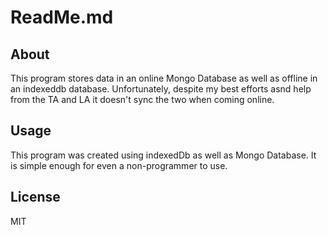 # ReadMe.md
## About

This program stores data in an online Mongo Database as well as offline in an indexeddb database. Unfortunately, despite my best efforts asnd help
from the TA and LA it doesn't sync the two when coming online.

## Usage 

This program was created using indexedDb as well as Mongo Database. It is simple enough for even a non-programmer to use.

## License 
MIT
